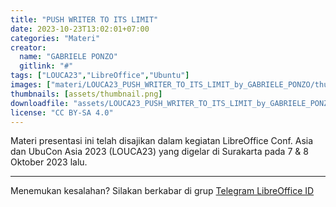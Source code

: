 ```yaml
---
title: "PUSH WRITER TO ITS LIMIT"
date: 2023-10-23T13:02:01+07:00
categories: "Materi"
creator: 
  name: "GABRIELE PONZO"
  gitlink: "#"
tags: ["LOUCA23","LibreOffice","Ubuntu"]
images: ["materi/LOUCA23_PUSH_WRITER_TO_ITS_LIMIT_by_GABRIELE_PONZO/thumbnail.png"]
thumbnails: [assets/thumbnail.png]
downloadfile: "assets/LOUCA23_PUSH_WRITER_TO_ITS_LIMIT_by_GABRIELE_PONZO.zip"
license: "CC BY-SA 4.0"
---
```


Materi presentasi ini telah disajikan dalam kegiatan LibreOffice Conf. Asia dan UbuCon Asia 2023 (LOUCA23) yang digelar di Surakarta pada 7 & 8 Oktober 2023 lalu.

---
Menemukan kesalahan? Silakan berkabar di grup [Telegram LibreOffice ID](https://t.me/LibreOfficeID)

